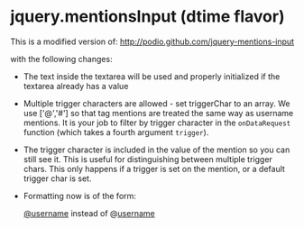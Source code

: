 jquery.mentionsInput (dtime flavor)
=================

This is a modified version of: http://podio.github.com/jquery-mentions-input

with the following changes:

* The text inside the textarea will be used and properly initialized if the
  textarea already has a value
* Multiple trigger characters are allowed - set triggerChar to an array. We use
  ['@','#'] so that tag mentions are treated the same way as username mentions.
  It is your job to filter by trigger character in the `onDataRequest` function
  (which takes a fourth argument `trigger`).
* The trigger character is included in the value of the mention so you can
  still see it. This is useful for distinguishing between multiple trigger
  chars. This only happens if a trigger is set on the mention, or a default
  trigger char is set.
* Formatting now is of the form:

  [@username](user:user_id) instead of @[username](user:user_id)

